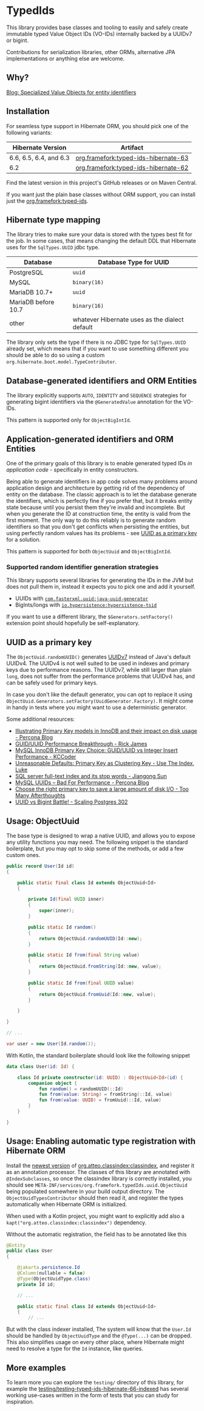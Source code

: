 # TypedIds

This library provides base classes and tooling to easily and safely create immutable typed Value Object IDs (VO-IDs) internally backed by a UUIDv7 or bigint.

Contributions for serialization libraries, other ORMs, alternative JPA implementations or anything else are welcome.

## Why?

[Blog: Specialized Value Objects for entity identifiers](https://filip-prochazka.com/blog/specialized-value-objects-for-entity-identifiers)

## Installation

For seamless type support in Hibernate ORM, you should pick one of the following variants:

| Hibernate Version             | Artifact                                                                                                             |
|-------------------------------|----------------------------------------------------------------------------------------------------------------------|
| 6.6, 6.5, 6.4, and 6.3        | [org.framefork:typed-ids-hibernate-63](https://central.sonatype.com/artifact/org.framefork/typed-ids-hibernate-63)   |
| 6.2                           | [org.framefork:typed-ids-hibernate-62](https://central.sonatype.com/artifact/org.framefork/typed-ids-hibernate-62)   |

Find the latest version in this project's GitHub releases or on Maven Central.

If you want just the plain base classes without ORM support, you can install just the [org.framefork:typed-ids](https://central.sonatype.com/artifact/org.framefork/typed-ids).

## Hibernate type mapping

The library tries to make sure your data is stored with the types best fit for the job.
In some cases, that means changing the default DDL that Hibernate uses for the `SqlTypes.UUID` jdbc type.

| Database            | Database Type for UUID                         |
|---------------------|------------------------------------------------|
| PostgreSQL          | `uuid`                                         |
| MySQL               | `binary(16)`                                   |
| MariaDB 10.7+       | `uuid`                                         |
| MariaDB before 10.7 | `binary(16)`                                   |
| other               | whatever Hibernate uses as the dialect default |

The library only sets the type if there is no JDBC type for `SqlTypes.UUID` already set,
which means that if you want to use something different you should be able to do so using a custom `org.hibernate.boot.model.TypeContributor`.

## Database-generated identifiers and ORM Entities

The library explicitly supports `AUTO`, `IDENTITY` and `SEQUENCE` strategies for generating bigint identifiers via the `@GeneratedValue` annotation for the VO-IDs.

This pattern is supported only for `ObjectBigIntId`.

## Application-generated identifiers and ORM Entities

One of the primary goals of this library is to enable generated typed IDs _in application code_ - specifically in entity constructors.

Being able to generate identifiers in app code solves many problems around application design and architecture by getting rid of the dependency of entity on the database.
The classic approach is to let the database generate the identifiers, which is perfectly fine if you prefer that, but it breaks entity state because until you persist them they're invalid and incomplete.
But when you generate the ID at construction time, the entity is valid from the first moment.
The only way to do this reliably is to generate random identifiers so that you don't get conflicts when persisting the entities,
but using perfectly random values has its problems - see [UUID as a primary key](#uuid-as-a-primary-key) for a solution.

This pattern is supported for both `ObjectUuid` and `ObjectBigIntId`.

### Supported random identifier generation strategies

This library supports several libraries for generating the IDs in the JVM but does not pull them in, instead it expects you to pick one and add it yourself.

* UUIDs with [`com.fasterxml.uuid:java-uuid-generator`](https://central.sonatype.com/artifact/com.fasterxml.uuid/java-uuid-generator/versions)
* BigInts/longs with [`io.hypersistence:hypersistence-tsid`](https://central.sonatype.com/artifact/io.hypersistence/hypersistence-tsid/versions)

If you want to use a different library, the `$Generators.setFactory()` extension point should hopefully be self-explanatory.

## UUID as a primary key

The `ObjectUuid.randomUUID()` generates [UUIDv7](https://www.toomanyafterthoughts.com/uuids-are-bad-for-database-index-performance-uuid7/#uuid-7-time-ordered) instead of Java's default UUIDv4.
The UUIDv4 is not well suited to be used in indexes and primary keys due to performance reasons.
The UUIDv7, while still larger than plain `long`, does not suffer from the performance problems that UUIDv4 has, and can be safely used for primary keys.

In case you don't like the default generator, you can opt to replace it using `ObjectUuid.Generators.setFactory(UuidGenerator.Factory)`.
It might come in handy in tests where you might want to use a deterministic generator.

Some additional resources:

* [Illustrating Primary Key models in InnoDB and their impact on disk usage - Percona Blog](https://www.percona.com/blog/illustrating-primary-key-models-in-innodb-and-their-impact-on-disk-usage/)
* [GUID/UUID Performance Breakthrough - Rick James](https://mysql.rjweb.org/doc.php/uuid)
* [MySQL InnoDB Primary Key Choice: GUID/UUID vs Integer Insert Performance - KCCoder](https://kccoder.com/mysql/uuid-vs-int-insert-performance/)
* [Unreasonable Defaults: Primary Key as Clustering Key - Use The Index, Luke](https://use-the-index-luke.com/blog/2014-01/unreasonable-defaults-primary-key-clustering-key)
* [SQL server full-text index and its stop words - Jiangong Sun](https://jiangong-sun.medium.com/sql-server-full-text-index-and-its-stop-words-492b0b589bff)
* [MySQL UUIDs – Bad For Performance - Percona Blog](https://www.percona.com/blog/uuids-are-popular-but-bad-for-performance-lets-discuss/)
* [Choose the right primary key to save a large amount of disk I/O - Too Many Afterthoughts](https://www.toomanyafterthoughts.com/primary-key-random-sequential-performance/)
* [UUID vs Bigint Battle! - Scaling Postgres 302](https://www.scalingpostgres.com/episodes/302-uuid-vs-bigint-battle/)

## Usage: ObjectUuid

The base type is designed to wrap a native UUID, and allows you to expose any utility functions you may need.
The following snippet is the standard boilerplate, but you may opt to skip some of the methods, or add a few custom ones.

```java
public record User(Id id)
{

    public static final class Id extends ObjectUuid<Id>
    {

        private Id(final UUID inner)
        {
            super(inner);
        }

        public static Id random()
        {
            return ObjectUuid.randomUUID(Id::new);
        }

        public static Id from(final String value)
        {
            return ObjectUuid.fromString(Id::new, value);
        }

        public static Id from(final UUID value)
        {
            return ObjectUuid.fromUuid(Id::new, value);
        }

    }

}

// ...

var user = new User(Id.random());
```

With Kotlin, the standard boilerplate should look like the following snippet

```kt
data class User(id: Id) {

    class Id private constructor(id: UUID) : ObjectUuid<Id>(id) {
        companion object {
            fun random() = randomUUID(::Id)
            fun from(value: String) = fromString(::Id, value)
            fun from(value: UUID) = fromUuid(::Id, value)
        }
    }

}
```

## Usage: Enabling automatic type registration with Hibernate ORM

Install the [newest version](https://central.sonatype.com/artifact/org.atteo.classindex/classindex) of [org.atteo.classindex:classindex](https://github.com/atteo/classindex), and register it as an annotation processor.
The classes of this library are annotated with `@IndexSubclasses`, so once the classindex library is correctly installed,
you should see `META-INF/services/org.framefork.typedIds.uuid.ObjectUuid` being populated somewhere in your build output directory.
The `ObjectUuidTypesContributor` should then read it, and register the types automatically when Hibernate ORM is initialized.

When used with a Kotlin project, you might want to explicitly add also a `kapt("org.atteo.classindex:classindex")` dependency.

Without the automatic registration, the field has to be annotated like this

```java
@Entity
public class User
{

    @jakarta.persistence.Id
    @Column(nullable = false)
    @Type(ObjectUuidType.class)
    private Id id;

    // ...

    public static final class Id extends ObjectUuid<Id>
    {
        // ...
```

But with the class indexer installed, The system will know that the `User.Id` should be handled by `ObjectUuidType` and the `@Type(...)` can be dropped.
This also simplifies usage on every other place, where Hibernate might need to resolve a type for the `Id` instance, like queries.

## More examples

To learn more you can explore the `testing/` directory of this library,
for example the [testing/testing-typed-ids-hibernate-66-indexed](https://github.com/framefork/typed-ids/tree/master/testing/testing-typed-ids-hibernate-66-indexed/src/test/java/org/framefork/typedIds)
has several working use-cases written in the form of tests that you can study for inspiration.
